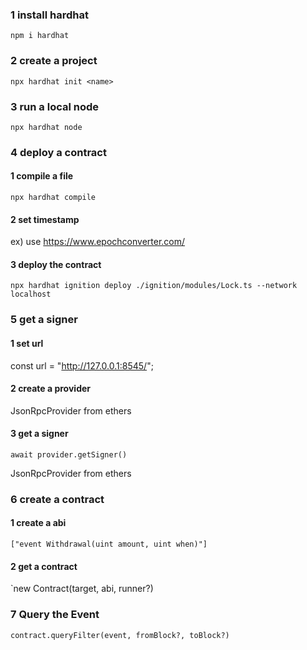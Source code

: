 ### 1 install hardhat

`npm i hardhat`

### 2 create a project

`npx hardhat init <name>`

### 3 run a local node

`npx hardhat node`

### 4 deploy a contract

#### 1 compile a file

`npx hardhat compile`

#### 2 set timestamp

ex) use https://www.epochconverter.com/

#### 3 deploy the contract

`npx hardhat ignition deploy ./ignition/modules/Lock.ts --network localhost`

### 5 get a signer

#### 1 set url

const url = "http://127.0.0.1:8545/";

#### 2 create a provider

JsonRpcProvider from ethers

#### 3 get a signer

`await provider.getSigner()`

JsonRpcProvider from ethers

### 6 create a contract

#### 1 create a abi

`["event Withdrawal(uint amount, uint when)"]`

#### 2 get a contract

`new Contract(target, abi, runner?)

### 7 Query the Event

`contract.queryFilter(event, fromBlock?, toBlock?)`

